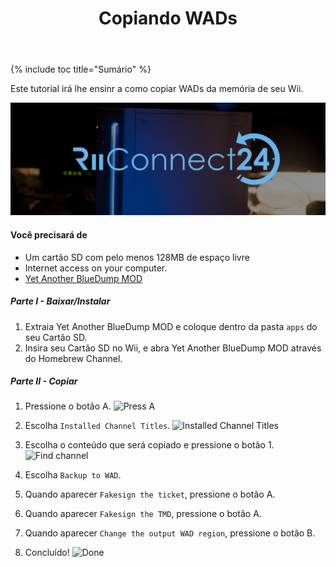 ﻿---
title: "Copiando WADs"
---

{% include toc title="Sumário" %}

Este tutorial irá lhe ensinr a como copiar WADs da memória de seu Wii.

![RiiConnect24 Logo](/images/WiiRC24Logo.jpg)

#### Você precisará de
* Um cartão SD com pelo menos 128MB de espaço livre
* Internet access on your computer.
* [Yet Another BlueDump MOD](/assets/files/YABDM.zip)

##### Parte I - Baixar/Instalar

1. Extraia Yet Another BlueDump MOD e coloque dentro da pasta `apps` do seu Cartão SD.
1. Insira seu Cartão SD no Wii, e abra Yet Another BlueDump MOD através do Homebrew Channel.

##### Parte II - Copiar
1. Pressione o botão A.
![Press A](/images/DumpWADS/2.jpg)

1. Escolha `Installed Channel Titles`.
![Installed Channel Titles](/images/DumpWADS/3.jpg)

1. Escolha o conteúdo que será copiado e pressione o botão 1.
![Find channel](/images/DumpWADS/4.jpg)

1. Escolha `Backup to WAD`.
1. Quando aparecer `Fakesign the ticket`, pressione o botão A.
1. Quando aparecer `Fakesign the TMD`, pressione o botão A.
1. Quando aparecer `Change the output WAD region`, pressione o botão B.

1. Concluído!
![Done](/images/DumpWADS/6.jpg)
